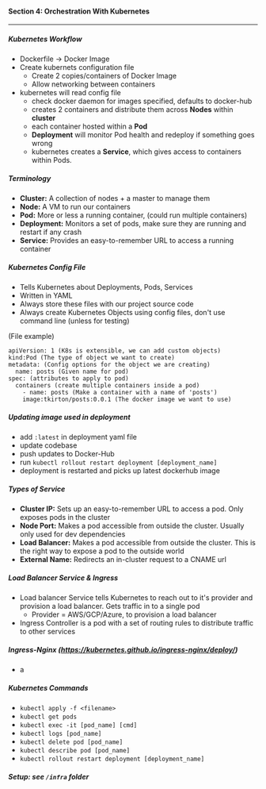#### Section 4: Orchestration With Kubernetes

 ---

 ##### Kubernetes Workflow

 - Dockerfile -> Docker Image
 - Create kubernets configuration file
   - Create 2 copies/containers of Docker Image
   - Allow networking between containers
- kubernetes will read config file
  - check docker daemon for images specified, defaults to docker-hub
  - creates 2 containers and distribute them across <b>Nodes</b> within <b>cluster</b>
  - each container hosted within a <b>Pod</b>
  - <b>Deployment</b> will monitor Pod health and redeploy if something goes wrong
  - kubernetes creates a <b>Service</b>, which gives access to containers within Pods.


##### Terminology

  - <b>Cluster:</b> A collection of nodes + a master to manage them
  - <b>Node:</b> A VM to run our containers
  - <b>Pod:</b> More or less a running container, (could run multiple containers)
  - <b>Deployment:</b> Monitors a set of pods, make sure they are running and restart if any crash
  - <b>Service:</b> Provides an easy-to-remember URL to access a running container


##### Kubernetes Config File

- Tells Kubernetes about Deployments, Pods, Services
- Written in YAML
- Always store these files with our project source code
- Always create Kubernetes Objects using config files, don't use command line (unless for testing)

(File example)
```
apiVersion: 1 (K8s is extensible, we can add custom objects)
kind:Pod (The type of object we want to create)
metadata: (Config options for the object we are creating)
  name: posts (Given name for pod)
spec: (attributes to apply to pod)
  containers (create multiple containers inside a pod)
    - name: posts (Make a container with a name of 'posts')
    image:tkirton/posts:0.0.1 (The docker image we want to use)
```

##### Updating image used in deployment

- add `:latest` in deployment yaml file
- update codebase
- push updates to Docker-Hub
- run `kubectl rollout restart deployment [deployment_name]`
- deployment is restarted and picks up latest dockerhub image

##### Types of Service

- <b>Cluster IP:</b> Sets up an easy-to-remember URL to access a pod. Only exposes pods in the cluster
- <b>Node Port:</b> Makes a pod accessible from outside the cluster. Usually only used for dev dependencies
- <b>Load Balancer:</b> Makes a pod accessible from outside the cluster. This is the right way to expose a pod to the outside world
- <b>External Name:</b> Redirects an in-cluster request to a CNAME url

##### Load Balancer Service & Ingress

- Load balancer Service tells Kubernetes to reach out to it's provider and provision a load balancer. Gets traffic in to a single pod
  - Provider = AWS/GCP/Azure, to provision a load balancer
- Ingress Controller is a pod with a set of routing rules to distribute traffic to other services


##### Ingress-Nginx (https://kubernetes.github.io/ingress-nginx/deploy/)
- a

##### Kubernetes Commands

- `kubectl apply -f <filename>`
- `kubectl get pods`
- `kubectl exec -it [pod_name] [cmd]`
- `kubectl logs [pod_name]`
- `kubectl delete pod [pod_name]`
- `kubectl describe pod [pod_name]`
- `kubectl rollout restart deployment [deployment_name]`


##### Setup: see `/infra` folder